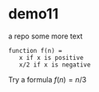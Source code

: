 # demo11
a repo
some more text
```
function f(n) = 
   x if x is positive
   x/2 if x is negative
```
Try a formula $f(n) = n/3$
